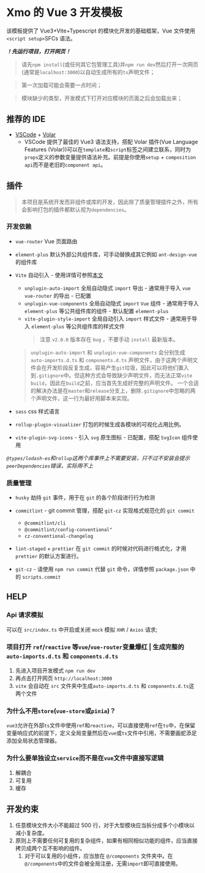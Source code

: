 # Xmo 的 Vue 3 开发模板

该模板提供了 Vue3+Vite+Typescript 的模块化开发的基础框架，Vue 文件使用`<script setup>`SFCs 语法。

**_！先运行项目，打开网页！_**

> 请先`npm install`(或任何其它包管理工具)并`npm run dev`然后打开一次网页(通常是`localhost:3000`)以自动生成所有的`ts`声明文件；

> 第一次加载可能会需要一点时间；

> 模块缺少的类型，开发模式下打开对应模块的页面之后会加载出来；

## 推荐的 IDE

- [VSCode](https://code.visualstudio.com/) + [Volar](https://marketplace.visualstudio.com/items?itemName=johnsoncodehk.volar)
  - VSCode 提供了最佳的 Vue3 语法支持，搭配 Volar 插件(Vue Language Features (Volar))可以在`template`和`script`标签之间建立联系，同时为`props`定义的参数变量提供语法补充。前提是你使用`setup` + `composition api`而不是老旧的`component api`。

## 插件

> 本项目是系统开发而非组件或库的开发，因此除了质量管理插件之外，所有会影响打包的插件都默认视为`dependencies`。

### 开发依赖

- `vue-router` Vue 页面路由

- `element-plus` 默认外部公共组件库，可手动替换成其它例如 `ant-design-vue` 的组件库

- `Vite` 自动引入 - 使用详情可参照[本文](https://juejin.cn/post/7012446423367024676)

  - `unplugin-auto-import` 全局自动隐式 `import` 导出 - 通常用于导入 `vue` `vue-router` 的导出 - 已配置
  - `unplugin-vue-components` 全局自动隐式 `import` `Vue` 组件 - 通常用于导入 `element-plus` 等公共组件库的组件 - 默认配置 `element-plus`
  - `vite-plugin-style-import` 全局自动引入 `import` 样式文件 - 通常用于导入 `element-plus` 等公共组件库的样式文件
    > 注意 `v2.0.0` 版本存在 `bug` ，不要手动 `install` 最新版本。

  > `unplugin-auto-import` 和 `unplugin-vue-components` 会分别生成 `auto-imports.d.ts` 和 `components.d.ts` 声明文件，由于这两个声明文件会在开发阶段反复生成，容易产生`git`垃圾，因此可以将他们置入到`.gitignore`中。但这种方式会导致缺少声明文件，而无法正常`vite build`，因此在`build`之前，应当首先生成好完整的声明文件。
  > 一个合适的解决办法是在`master`和`release`分支上，删除`.gitignore`中忽略的两个声明文件，这一行为最好用脚本来实现。

- `sass` css 样式语言

- `rollup-plugin-visualizer` 打包的时候生成各模块的可视化占用比例。

- `vite-plugin-svg-icons` - 引入 `svg` 原生图标 - 已配置，搭配 `SvgIcon` 组件使用

_`@types/lodash-es`和`rollup`这两个库事件上不需要安装，只不过不安装会提示`peerDependencies`错误，实际用不上_

### 质量管理

- `husky` 劫持 `git` 事件，用于在 `git` 的各个阶段进行行为检测

- `commitlint` - git commit 管理，搭配 `git-cz` 实现格式规范化的 `git commit`

  - `@commitlint/cli`
  - `@commitlint/config-conventional"`
  - `cz-conventional-changelog`

- `lint-staged` + `prettier` 在 `git commit` 的时候对代码进行格式化，才用 `prettier` 的默认方案进行。

- `git-cz` - 请使用 `npm run commit` 代替 `git` 命令，详情参照 `package.json` 中的 `scripts.commit`

## HELP

### Api 请求模拟

可以在 `src/index.ts` 中开启或关闭 `mock` 模拟 `XHR` / `Axios` 请求;

### 项目打开 `ref`/`reactive` 等`vue`/`vue-router`变量爆红 | 生成完整的 `auto-imports.d.ts` 和 `components.d.ts`

1. 先进入项目开发模式 `npm run dev`
2. 再点击打开网页 `http://localhost:3000`
3. `vite` 会自动在 `src` 文件夹中生成`auto-imports.d.ts` 和 `components.d.ts`这两个文件

### 为什么不用`store`(`vue-store`或`pinia`)？

`vue3`允许在外部`ts`文件中使用`ref`和`reactive`，可以直接使用`ref`在`ts`中，在保留变量响应式的前提下，定义全局变量然后在`vue`或`ts`文件中引用，不需要画蛇添足添加全局状态管理器。

### 为什么要单独设立`service`而不是在`vue`文件中直接写逻辑

1. 解耦合
2. 可复用
3. 缓存

## 开发约束

1. 任意模块文件大小不能超过 500 行，对于大型模块应当拆分成多个小模块以减小复杂度。
2. 原则上不需要任何可复用的复杂组件，如果有相同相似功能的组件，应当直接拷贝成两个互不影响的组件。
   1. 对于可以复用的小组件，应当放在 `@/components` 文件夹中。在`@/components`中的文件会被全局注册，无需`import`即可直接使用。
